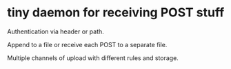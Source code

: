 # tiny daemon for receiving POST stuff

Authentication via header or path.

Append to a file or receive each POST to a separate file.

Multiple channels of upload with different rules and storage.
